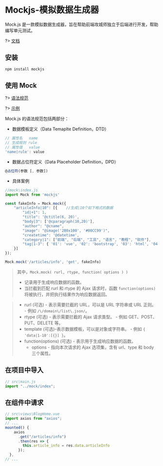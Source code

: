 # Mockjs-模拟数据生成器

Mock.js 是一款模拟数据生成器，旨在帮助前端攻城师独立于后端进行开发，帮助编写单元测试。

?> [文档](<http://mockjs.com/>)

## 安装

``` bash
npm install mockjs
```

## 使用 Mock

?> [语法规范](<http://mockjs.com/0.1/#%E8%AF%AD%E6%B3%95%E8%A7%84%E8%8C%83>)

?> [示例](<http://mockjs.com/examples.html#Object>)

Mock.js 的语法规范包括两部分：

- 数据模板定义（Data Temaplte Definition，DTD）

``` javascript
// 属性名   name
// 生成规则 rule
// 属性值   value
'name|rule': value
```

- 数据占位符定义（Data Placeholder Definition，DPD）

```javascript
@占位符(参数 [, 参数])
```

- 具体案例

``` javascript
//mock\index.js
import Mock from 'mockjs'

const fakeInfo = Mock.mock({
    "articleInfo|10": [{    //生成|10个如下格式的数据
        "id|+1": 1, 
        "title": '@ctitle(6, 20)',
        "body|3": ['@cparagraph(10,20)'],
        "author": "@cname",   
        "image": "@image('200x100', '#00CC99')",
        "createtime": '@datetime',
        "category|1": ["前端", "后端", "工具", "语言", "教程", "软件"],
        "tag|1-3": { '01': 'vue', '02': 'bootstrap', '03': 'html', '04': 'css', '05': 'javascript', '06': 'mockjs', '07': 'vuex', '08': 'router', '09': 'axios' }
    }]
});

Mock.mock('/articles/info', 'get', fakeInfo)
```

> 其中，`Mock.mock( rurl, rtype, function( options ) )`
>
> - 记录用于生成响应数据的函数。  
> - 当拦截到匹配 rurl 和 rtype 的 Ajax 请求时，函数 `function(options)` 将被执行，并把执行结果作为响应数据返回。

> - rurl (可选) - 表示需要拦截的 URL，可以是 URL 字符串或 URL 正则。
    - 例如 `/\/domain\/list\.json/`。
> - rtype (可选) - 表示需要拦截的 Ajax 请求类型。
    - 例如 GET、POST、PUT、DELETE 等。
> - template (可选)-表示数据模板，可以是对象或字符串。
    - 例如 `{ 'data|1-10':[{}] }`。
> - function(options) (可选) - 表示用于生成响应数据的函数。
>   - options - 指向本次请求的 Ajax 选项集，含有 url、type 和 body 三个属性。

## 在项目中导入

``` javascript
// src\main.js
import "../mock/index";
```

## 在组件中请求

``` javascript
// src\views\BlogHome.vue
import axios from "axios";
// ...
mounted() {
    axios
      .get("/articles/info")
      .then(res => {
        this.article_info = res.data.articleInfo
      });
  },
// ...
```
